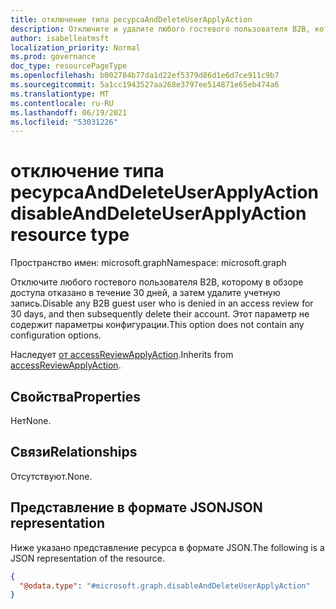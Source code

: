 ```yaml
---
title: отключение типа ресурсаAndDeleteUserApplyAction
description: Отключите и удалите любого гостевого пользователя B2B, которому отказано в просмотре доступа.
author: isabelleatmsft
localization_priority: Normal
ms.prod: governance
doc_type: resourcePageType
ms.openlocfilehash: b002784b77da1d22ef5379d86d1e6d7ce911c9b7
ms.sourcegitcommit: 5a1cc1943527aa268e3797ee514871e65eb474a6
ms.translationtype: MT
ms.contentlocale: ru-RU
ms.lasthandoff: 06/19/2021
ms.locfileid: "53031226"
---
```

# <a name="disableanddeleteuserapplyaction-resource-type"></a><span data-ttu-id="2f0ba-103">отключение типа ресурсаAndDeleteUserApplyAction</span><span class="sxs-lookup"><span data-stu-id="2f0ba-103">disableAndDeleteUserApplyAction resource type</span></span>

<span data-ttu-id="2f0ba-104">Пространство имен: microsoft.graph</span><span class="sxs-lookup"><span data-stu-id="2f0ba-104">Namespace: microsoft.graph</span></span>

<span data-ttu-id="2f0ba-105">Отключите любого гостевого пользователя B2B, которому в обзоре доступа отказано в течение 30 дней, а затем удалите учетную запись.</span><span class="sxs-lookup"><span data-stu-id="2f0ba-105">Disable any B2B guest user who is denied in an access review for 30 days, and then subsequently delete their account.</span></span> <span data-ttu-id="2f0ba-106">Этот параметр не содержит параметры конфигурации.</span><span class="sxs-lookup"><span data-stu-id="2f0ba-106">This option does not contain any configuration options.</span></span>

<span data-ttu-id="2f0ba-107">Наследует [от accessReviewApplyAction](../resources/accessreviewapplyaction.md).</span><span class="sxs-lookup"><span data-stu-id="2f0ba-107">Inherits from [accessReviewApplyAction](../resources/accessreviewapplyaction.md).</span></span>

## <a name="properties"></a><span data-ttu-id="2f0ba-108">Свойства</span><span class="sxs-lookup"><span data-stu-id="2f0ba-108">Properties</span></span>
<span data-ttu-id="2f0ba-109">Нет</span><span class="sxs-lookup"><span data-stu-id="2f0ba-109">None.</span></span>

## <a name="relationships"></a><span data-ttu-id="2f0ba-110">Связи</span><span class="sxs-lookup"><span data-stu-id="2f0ba-110">Relationships</span></span>
<span data-ttu-id="2f0ba-111">Отсутствуют.</span><span class="sxs-lookup"><span data-stu-id="2f0ba-111">None.</span></span>

## <a name="json-representation"></a><span data-ttu-id="2f0ba-112">Представление в формате JSON</span><span class="sxs-lookup"><span data-stu-id="2f0ba-112">JSON representation</span></span>
<span data-ttu-id="2f0ba-113">Ниже указано представление ресурса в формате JSON.</span><span class="sxs-lookup"><span data-stu-id="2f0ba-113">The following is a JSON representation of the resource.</span></span>
<!-- {
  "blockType": "resource",
  "@odata.type": "microsoft.graph.disableAndDeleteUserApplyAction"
}
-->
``` json
{
  "@odata.type": "#microsoft.graph.disableAndDeleteUserApplyAction"
}
```
